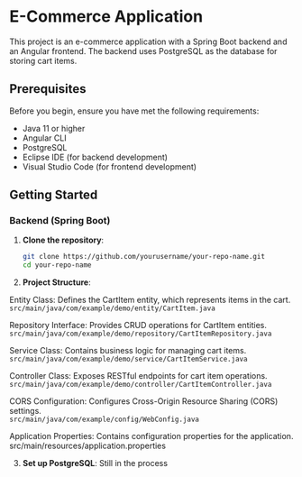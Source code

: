 # E-Commerce Application

This project is an e-commerce application with a Spring Boot backend and an Angular frontend. The backend uses PostgreSQL as the database for storing cart items.

## Prerequisites

Before you begin, ensure you have met the following requirements:
- Java 11 or higher
- Angular CLI
- PostgreSQL
- Eclipse IDE (for backend development)
- Visual Studio Code (for frontend development)

## Getting Started

### Backend (Spring Boot)

1. **Clone the repository**:
   ```bash
   git clone https://github.com/yourusername/your-repo-name.git
   cd your-repo-name
   
2. **Project Structure**:

Entity Class: Defines the CartItem entity, which represents items in the cart.<br>
`src/main/java/com/example/demo/entity/CartItem.java`

Repository Interface: Provides CRUD operations for CartItem entities.<br>
`src/main/java/com/example/demo/repository/CartItemRepository.java`

Service Class: Contains business logic for managing cart items.<br>
`src/main/java/com/example/demo/service/CartItemService.java`

Controller Class: Exposes RESTful endpoints for cart item operations.<br>
`src/main/java/com/example/demo/controller/CartItemController.java`

CORS Configuration: Configures Cross-Origin Resource Sharing (CORS) settings.<br>
`src/main/java/com/example/config/WebConfig.java`


Application Properties: Contains configuration properties for the application.
src/main/resources/application.properties 

3. **Set up PostgreSQL**:
   Still in the process
